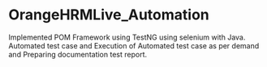 # OrangeHRMLive_Automation
Implemented POM Framework using TestNG using selenium with Java. Automated test case and Execution of Automated test case as per demand and Preparing documentation test report.
